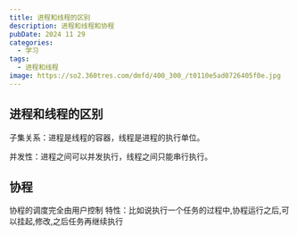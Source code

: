 ```yaml
---
title: 进程和线程的区别
description: 进程和线程和协程
pubDate: 2024 11 29
categories:
  - 学习
tags:
  - 进程和线程
image: https://so2.360tres.com/dmfd/400_300_/t0110e5ad0726405f0e.jpg
---
```


## 进程和线程的区别

子集关系：进程是线程的容器，线程是进程的执行单位。

并发性：进程之间可以并发执行，线程之间只能串行执行。

## 协程

协程的调度完全由用户控制
特性：比如说执行一个任务的过程中,协程运行之后,可以挂起,修改,之后任务再继续执行
